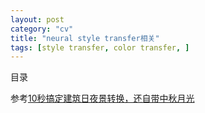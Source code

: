 ```yaml
---
layout: post
category: "cv"
title: "neural style transfer相关"
tags: [style transfer, color transfer, ]
---
```


目录

<!-- TOC -->


<!-- /TOC -->

参考[10秒搞定建筑日夜景转换，还自带中秋月光](https://mp.weixin.qq.com/s/-HBMKBQKXzRugKn5OLgiPg)

